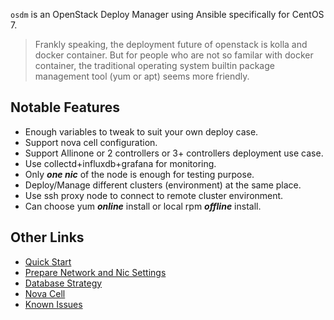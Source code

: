 `osdm` is an OpenStack Deploy Manager using Ansible specifically for CentOS 7.

> Frankly speaking, the deployment future of openstack is kolla and docker container. But for people who are not so familar with docker container, the traditional operating system builtin package management tool (yum or apt) seems more friendly.

## Notable Features

- Enough variables to tweak to suit your own deploy case.
- Support nova cell configuration.
- Support Allinone or 2 controllers or 3+ controllers deployment use case.
- Use collectd+influxdb+grafana for monitoring.
- Only ***one nic*** of the node is enough for testing purpose.
- Deploy/Manage different clusters (environment) at the same place.
- Use ssh proxy node to connect to remote cluster environment.
- Can choose yum ***online*** install or local rpm ***offline*** install.

## Other Links

- [Quick Start](docs/Quick-Start.md)
- [Prepare Network and Nic Settings](docs/Prepare-Network-and-Nic-Settings.md)
- [Database Strategy](docs/Database-Strategy.md)
- [Nova Cell](docs/Nova-Cell.md)
- [Known Issues](docs/Known-Issues.md)
